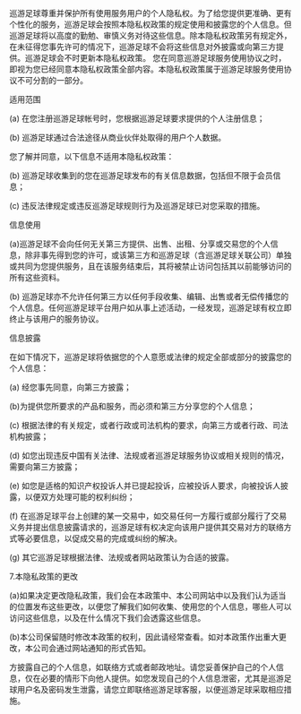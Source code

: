 

巡游足球尊重并保护所有使用服务用户的个人隐私权。为了给您提供更准确、更有个性化的服务，巡游足球会按照本隐私权政策的规定使用和披露您的个人信息。但巡游足球将以高度的勤勉、审慎义务对待这些信息。除本隐私权政策另有规定外，在未征得您事先许可的情况下，巡游足球不会将这些信息对外披露或向第三方提供。巡游足球会不时更新本隐私权政策。 您在同意巡游足球服务使用协议之时，即视为您已经同意本隐私权政策全部内容。本隐私权政策属于巡游足球服务使用协议不可分割的一部分。

适用范围

(a) 在您注册巡游足球帐号时，您根据巡游足球要求提供的个人注册信息；

(b) 巡游足球通过合法途径从商业伙伴处取得的用户个人数据。

您了解并同意，以下信息不适用本隐私权政策：

(b) 巡游足球收集到的您在巡游足球发布的有关信息数据，包括但不限于会员信息；

(c) 违反法律规定或违反巡游足球规则行为及巡游足球已对您采取的措施。

信息使用

(a)巡游足球不会向任何无关第三方提供、出售、出租、分享或交易您的个人信息，除非事先得到您的许可，或该第三方和巡游足球（含巡游足球关联公司）单独或共同为您提供服务，且在该服务结束后，其将被禁止访问包括其以前能够访问的所有这些资料。

(b) 巡游足球亦不允许任何第三方以任何手段收集、编辑、出售或者无偿传播您的个人信息。任何巡游足球平台用户如从事上述活动，一经发现，巡游足球有权立即终止与该用户的服务协议。

信息披露

在如下情况下，巡游足球将依据您的个人意愿或法律的规定全部或部分的披露您的个人信息：

(a) 经您事先同意，向第三方披露；

(b)为提供您所要求的产品和服务，而必须和第三方分享您的个人信息；

(c) 根据法律的有关规定，或者行政或司法机构的要求，向第三方或者行政、司法机构披露；

(d) 如您出现违反中国有关法律、法规或者巡游足球服务协议或相关规则的情况，需要向第三方披露；

(e) 如您是适格的知识产权投诉人并已提起投诉，应被投诉人要求，向被投诉人披露，以便双方处理可能的权利纠纷；

(f) 在巡游足球平台上创建的某一交易中，如交易任何一方履行或部分履行了交易义务并提出信息披露请求的，巡游足球有权决定向该用户提供其交易对方的联络方式等必要信息，以促成交易的完成或纠纷的解决。

(g) 其它巡游足球根据法律、法规或者网站政策认为合适的披露。

7.本隐私政策的更改

(a)如果决定更改隐私政策，我们会在本政策中、本公司网站中以及我们认为适当的位置发布这些更改，以便您了解我们如何收集、使用您的个人信息，哪些人可以访问这些信息，以及在什么情况下我们会透露这些信息。

(b)本公司保留随时修改本政策的权利，因此请经常查看。如对本政策作出重大更改，本公司会通过网站通知的形式告知。

方披露自己的个人信息，如联络方式或者邮政地址。请您妥善保护自己的个人信息，仅在必要的情形下向他人提供。如您发现自己的个人信息泄密，尤其是巡游足球用户名及密码发生泄露，请您立即联络巡游足球客服，以便巡游足球采取相应措施。
